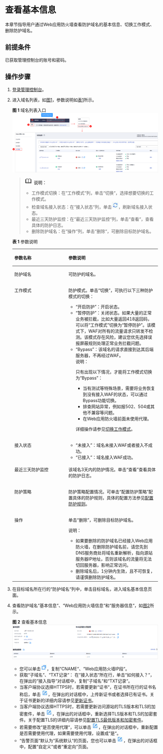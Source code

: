 # 查看基本信息<a name="waf_01_0020"></a>

本章节指导用户通过Web应用防火墙查看防护域名的基本信息、切换工作模式、删除防护域名。

## 前提条件<a name="section558884313202"></a>

已获取管理控制台的账号和密码。

## 操作步骤<a name="section47859253215"></a>

1.  [登录管理控制台](https://console.huaweicloud.com/?locale=zh-cn)。
2.  进入域名列表，如[图1](#fig16503155285814)，参数说明如[表1](#table125091352115811)所示。

    **图 1**  域名列表入口<a name="fig16503155285814"></a>  
    ![](figures/域名列表入口.png "域名列表入口")

    >![](public_sys-resources/icon-note.gif) **说明：**   
    >-   工作模式切换：在“工作模式“列，单击“切换“，选择想要切换的工作模式。  
    >-   检查域名接入状态：在“接入状态“列，单击![](figures/icon-refresh.jpg)，刷新域名接入状态。  
    >-   最近三天防护监控：在“最近三天防护监控“列，单击“查看“，查看具体的防护日志。  
    >-   删除防护域名：在“操作“列，单击“删除“，可删除目标防护域名。  

    **表 1**  参数说明

    <a name="table125091352115811"></a>
    <table><thead align="left"><tr id="row4505152195819"><th class="cellrowborder" valign="top" width="37.11%" id="mcps1.2.3.1.1"><p id="p350545218587"><a name="p350545218587"></a><a name="p350545218587"></a>参数名称</p>
    </th>
    <th class="cellrowborder" valign="top" width="62.89%" id="mcps1.2.3.1.2"><p id="p10505352195814"><a name="p10505352195814"></a><a name="p10505352195814"></a>参数说明</p>
    </th>
    </tr>
    </thead>
    <tbody><tr id="row12505155265817"><td class="cellrowborder" valign="top" width="37.11%" headers="mcps1.2.3.1.1 "><p id="p195051352175816"><a name="p195051352175816"></a><a name="p195051352175816"></a>防护域名</p>
    </td>
    <td class="cellrowborder" valign="top" width="62.89%" headers="mcps1.2.3.1.2 "><p id="p5505105219587"><a name="p5505105219587"></a><a name="p5505105219587"></a>可防护的域名。</p>
    </td>
    </tr>
    <tr id="row10507205205815"><td class="cellrowborder" valign="top" width="37.11%" headers="mcps1.2.3.1.1 "><p id="p7505852195810"><a name="p7505852195810"></a><a name="p7505852195810"></a>工作模式</p>
    </td>
    <td class="cellrowborder" valign="top" width="62.89%" headers="mcps1.2.3.1.2 "><p id="p150595215814"><a name="p150595215814"></a><a name="p150595215814"></a>防护模式。单击<span class="uicontrol" id="uicontrol3505115225810"><a name="uicontrol3505115225810"></a><a name="uicontrol3505115225810"></a>“切换”</span>，可执行以下三种防护模式的切换：</p>
    <a name="ul19507135216586"></a><a name="ul19507135216586"></a><ul id="ul19507135216586"><li><span class="parmvalue" id="parmvalue1350520527582"><a name="parmvalue1350520527582"></a><a name="parmvalue1350520527582"></a>“开启防护”</span>：开启状态。</li><li><span class="parmvalue" id="parmvalue1750505213582"><a name="parmvalue1750505213582"></a><a name="parmvalue1750505213582"></a>“暂停防护”</span>：关闭状态。如果大量的正常业务被拦截，比如大量返回418返回码，可以将<span class="parmname" id="parmname1850555235814"><a name="parmname1850555235814"></a><a name="parmname1850555235814"></a>“工作模式”</span>切换为<span class="parmvalue" id="parmvalue15061552145814"><a name="parmvalue15061552145814"></a><a name="parmvalue15061552145814"></a>“暂停防护”</span>。该模式下，WAF对所有的流量请求只转发不检测。该模式存在风险，建议您优先选择误报屏蔽规则处理正常业务拦截问题。</li><li><span class="parmvalue" id="parmvalue195061252185812"><a name="parmvalue195061252185812"></a><a name="parmvalue195061252185812"></a>“Bypass”</span>：该域名的请求直接到达其后端服务器，不再经过WAF。<div class="note" id="note135061552135816"><a name="note135061552135816"></a><a name="note135061552135816"></a><span class="notetitle"> 说明： </span><div class="notebody"><p id="p14506152115811"><a name="p14506152115811"></a><a name="p14506152115811"></a>只有出现以下情况，才能将工作模式切换为<span class="parmvalue" id="parmvalue1050614524582"><a name="parmvalue1050614524582"></a><a name="parmvalue1050614524582"></a>“Bypass”</span>：</p>
    <a name="ul205061552165818"></a><a name="ul205061552165818"></a><ul id="ul205061552165818"><li>当有测试等特殊场景，需要将业务恢复到没有接入WAF的状态，可以通过Bypass功能切换。</li><li>排查网站异常，例如报502、504或其他不兼容等问题。</li><li>在Web应用防火墙前面未使用代理。</li></ul>
    </div></div>
    <p id="p105061252125811"><a name="p105061252125811"></a><a name="p105061252125811"></a>详细操作请参见<a href="切换工作模式.md">切换工作模式</a>。</p>
    </li></ul>
    </td>
    </tr>
    <tr id="row19507135285819"><td class="cellrowborder" valign="top" width="37.11%" headers="mcps1.2.3.1.1 "><p id="p1350711523585"><a name="p1350711523585"></a><a name="p1350711523585"></a>接入状态</p>
    </td>
    <td class="cellrowborder" valign="top" width="62.89%" headers="mcps1.2.3.1.2 "><a name="ul15507195213587"></a><a name="ul15507195213587"></a><ul id="ul15507195213587"><li><span class="parmvalue" id="parmvalue135078529586"><a name="parmvalue135078529586"></a><a name="parmvalue135078529586"></a>“未接入”</span>：域名未接入WAF或者接入不成功。</li><li><span class="parmvalue" id="parmvalue1150775235814"><a name="parmvalue1150775235814"></a><a name="parmvalue1150775235814"></a>“已接入”</span>：域名接入WAF成功。</li></ul>
    </td>
    </tr>
    <tr id="row1550795285820"><td class="cellrowborder" valign="top" width="37.11%" headers="mcps1.2.3.1.1 "><p id="p1450720522585"><a name="p1450720522585"></a><a name="p1450720522585"></a>最近三天防护监控</p>
    </td>
    <td class="cellrowborder" valign="top" width="62.89%" headers="mcps1.2.3.1.2 "><p id="p250745215585"><a name="p250745215585"></a><a name="p250745215585"></a>该域名3天内的防护情况。单击<span class="menucascade" id="menucascade20507252175813"><a name="menucascade20507252175813"></a><a name="menucascade20507252175813"></a>“<span class="uicontrol" id="uicontrol1350716524583"><a name="uicontrol1350716524583"></a><a name="uicontrol1350716524583"></a>查看</span>”</span>查看具体的防护日志。</p>
    </td>
    </tr>
    <tr id="row6508105275816"><td class="cellrowborder" valign="top" width="37.11%" headers="mcps1.2.3.1.1 "><p id="p1850725275810"><a name="p1850725275810"></a><a name="p1850725275810"></a>防护策略</p>
    </td>
    <td class="cellrowborder" valign="top" width="62.89%" headers="mcps1.2.3.1.2 "><p id="p350865219581"><a name="p350865219581"></a><a name="p350865219581"></a>防护策略配置情况。可单击<span class="uicontrol" id="uicontrol7508175216580"><a name="uicontrol7508175216580"></a><a name="uicontrol7508175216580"></a>“配置防护策略”</span>配置具体的防护规则，具体的配置方法参见<a href="配置防护规则.md">配置防护规则</a>。</p>
    </td>
    </tr>
    <tr id="row8509155210589"><td class="cellrowborder" valign="top" width="37.11%" headers="mcps1.2.3.1.1 "><p id="p19508552125819"><a name="p19508552125819"></a><a name="p19508552125819"></a>操作</p>
    </td>
    <td class="cellrowborder" valign="top" width="62.89%" headers="mcps1.2.3.1.2 "><p id="p125085520587"><a name="p125085520587"></a><a name="p125085520587"></a>单击<span class="uicontrol" id="uicontrol15508145275811"><a name="uicontrol15508145275811"></a><a name="uicontrol15508145275811"></a>“删除”</span>，可删除目标防护域名。</p>
    <div class="note" id="note1850917523585"><a name="note1850917523585"></a><a name="note1850917523585"></a><span class="notetitle"> 说明： </span><div class="notebody"><a name="ul19509165217589"></a><a name="ul19509165217589"></a><ul id="ul19509165217589"><li>如果要删除的防护域名已经接入Web应用防火墙，在删除防护域名前，请您先到DNS服务商处将域名重新解析，指向源站服务器IP地址，否则该域名的流量将无法切回服务器，影响正常访问。</li><li>删除域名后，1分钟内生效，且不可恢复，请谨慎删除防护域名。</li></ul>
    </div></div>
    </td>
    </tr>
    </tbody>
    </table>

3.  在目标域名所在行的“防护域名“列中，单击目标域名，进入域名基本信息页面。
4.  查看防护域名“基本信息“、“Web应用防火墙信息“和“服务器信息“，如[图2](#fig1068529619241)所示。

    **图 2**  查看基本信息<a name="fig1068529619241"></a>  
    ![](figures/查看基本信息.png "查看基本信息")

    -   您可以单击![](figures/icon-copy-0.jpg)，复制“CNAME“、“Web应用防火墙IP段“。
    -   获取“子域名“、“TXT记录“： 在“接入状态“所在行，单击“如何接入？“，在弹出的“接入指导“对话框中，复制“子域名“和“TXT记录“。
    -   当客户端协议选择HTTPS时，若需要更新“证书“，在证书所在行的证书名称后，单击![](figures/icon-edit.jpg)，在弹出的对话框中，上传新证书或者选择已有证书。关于证书更新的详细内容请参见[更新证书](更新证书.md)。
    -   当客户端协议选择HTTPS时，若需要更新访问源站的TLS版本和TLS的加密套件，单击![](figures/icon-edit.jpg)，在弹出的对话框中，重新选择TLS版本和TLS的加密套件。关于配置TLS的详细内容请参见[配置TLS最低版本和加密套件](配置TLS最低版本和加密套件.md)。
    -   若需要修改“是否使用代理“，可以单击![](figures/icon-edit.jpg)，在弹出的对话框中，重新配置是否需要使用代理，如果需要使用代理，设置成“是“。
    -   “告警页面“默认为“系统默认“的页面，您也可以单击![](figures/icon-edit.jpg)，在弹出的对话框中，配置“自定义“或者“重定向“页面。


